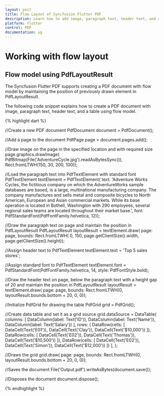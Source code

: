 ```yaml
---
layout: post
title: Flow Layout of Syncfusion Flutter PDF
description: Learn how to add image, paragraph text, header text, and a table using flow layout by maintaining the drawn positions in the Flutter PDF.
platform: flutter
control: PDF
documentation: ug
---
```


# Working with flow layout

## Flow model using PdfLayoutResult

The Syncfusion Flutter PDF supports creating a PDF document with flow model by maintaining the position of previously drawn element in PdfLayoutResult.

The following code snippet explains how to create a PDF document with image, paragraph text, header text, and a table using flow model.

{% highlight dart %}

//Create a new PDF document
PdfDocument document = PdfDocument();

//Add a page to the document
PdfPage page = document.pages.add();

//Draw image on the page in the specified location and with required size
page.graphics.drawImage(
    PdfBitmap(File('AdventureCycle.jpg').readAsBytesSync()),
    Rect.fromLTWH(150, 30, 200, 100));

//Load the paragraph text into PdfTextElement with standard font
PdfTextElement textElement = PdfTextElement(
    text:
        'Adventure Works Cycles, the fictitious company on which the AdventureWorks sample databases are based, is a large, multinational manufacturing company. The company manufactures and sells metal and composite bicycles to North American, European and Asian commercial markets. While its base operation is located in Bothell, Washington with 290 employees, several regional sales teams are located throughout their market base.',
    font: PdfStandardFont(PdfFontFamily.helvetica, 12));

//Draw the paragraph text on page and maintain the position in PdfLayoutResult
PdfLayoutResult layoutResult = textElement.draw(
    page: page,
    bounds: Rect.fromLTWH(
        0, 150, page.getClientSize().width, page.getClientSize().height));

//Assign header text to PdfTextElement
textElement.text = 'Top 5 sales stores';

//Assign standard font to PdfTextElement
textElement.font =
    PdfStandardFont(PdfFontFamily.helvetica, 14, style: PdfFontStyle.bold);

//Draw the header text on page, below the paragraph text with a height gap of 20 and maintain the position in PdfLayoutResult
layoutResult = textElement.draw(
    page: page,
    bounds: Rect.fromLTWH(0, layoutResult.bounds.bottom + 20, 0, 0));

//Initialize PdfGrid for drawing the table
PdfGrid grid = PdfGrid();

//Create data table and set it as a grid source
grid.dataSource = DataTable(
  columns: [
    DataColumn(label: Text('ID')),
    DataColumn(label: Text('Name')),
    DataColumn(label: Text('Salary'))
  ],
  rows: <DataRow>[
    DataRow(cells: [
      DataCell(Text('E01')),
      DataCell(Text('Clay')),
      DataCell(Text('\$10,000'))
    ]),
    DataRow(cells: [
      DataCell(Text('E02')),
      DataCell(Text('Thomas')),
      DataCell(Text('\$10,500'))
    ]),
    DataRow(cells: [
      DataCell(Text('E02')),
      DataCell(Text('Simon')),
      DataCell(Text('\$12,000'))
    ])
  ],
);

//Draws the grid
grid.draw(
    page: page,
    bounds: Rect.fromLTWH(0, layoutResult.bounds.bottom + 20, 0, 0));

//Saves the document
File('Output.pdf').writeAsBytes(document.save());

//Disposes the document
document.dispose();

{% endhighlight %}
